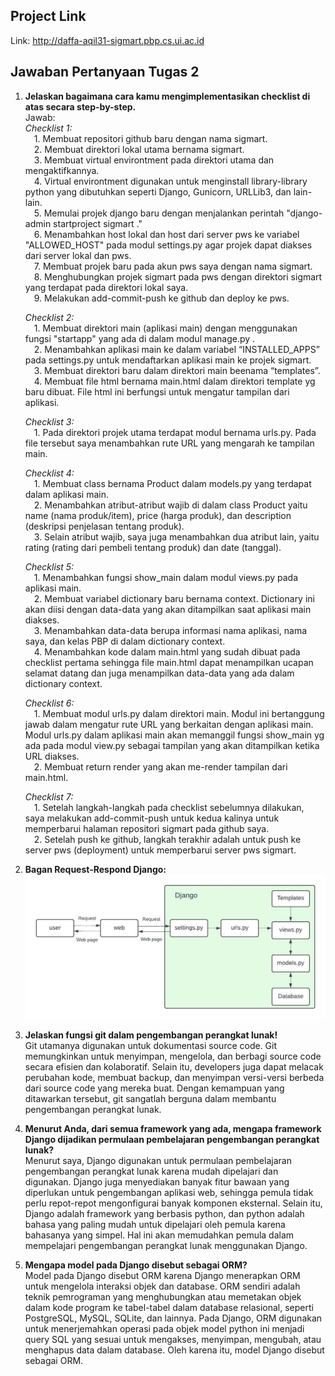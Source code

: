 ## Project Link
Link: http://daffa-aqil31-sigmart.pbp.cs.ui.ac.id

## Jawaban Pertanyaan Tugas 2
1. **Jelaskan bagaimana cara kamu mengimplementasikan checklist di atas secara step-by-step.** <br/>
    Jawab:<br/>
    *Checklist 1:*<br/>
        &emsp;1. Membuat repositori github baru dengan nama sigmart.<br/>
        &emsp;2. Membuat direktori lokal utama bernama sigmart.<br/>
        &emsp;3. Membuat virtual environtment pada direktori utama dan mengaktifkannya.<br/>
        &emsp;4. Virtual environtment digunakan untuk menginstall library-library python yang dibutuhkan seperti Django, Gunicorn, URLLib3, dan lain-lain.<br/>
        &emsp;5. Memulai projek django baru dengan menjalankan perintah "django-admin startproject sigmart ."<br/>
        &emsp;6. Menambahkan host lokal dan host dari server pws ke variabel "ALLOWED_HOST" pada modul settings.py agar projek dapat diakses dari server lokal dan pws.<br/>
        &emsp;7. Membuat projek baru pada akun pws saya dengan nama sigmart.<br/>
        &emsp;8. Menghubungkan projek sigmart pada pws dengan direktori sigmart yang terdapat pada direktori lokal saya.<br/>
        &emsp;9. Melakukan add-commit-push ke github dan deploy ke pws.

    *Checklist 2:*<br/>
        &emsp;1. Membuat direktori main (aplikasi main) dengan menggunakan fungsi "startapp" yang ada di dalam modul manage.py .<br/>
        &emsp;2. Menambahkan aplikasi main ke dalam variabel “INSTALLED_APPS” pada settings.py untuk mendaftarkan aplikasi main ke projek sigmart.<br/>
        &emsp;3. Membuat direktori baru dalam direktori main beenama “templates”.<br/>
        &emsp;4. Membuat file html bernama main.html dalam direktori template yg baru dibuat. File html ini berfungsi untuk mengatur tampilan dari aplikasi.

    *Checklist 3:*<br/>
        &emsp;1. Pada direktori projek utama terdapat modul bernama urls.py. Pada file tersebut saya menambahkan rute URL yang mengarah ke tampilan main.

    *Checklist 4:*<br/>
        &emsp;1. Membuat class bernama Product dalam models.py yang terdapat dalam aplikasi main.<br/>
        &emsp;2. Menambahkan atribut-atribut wajib di dalam class Product yaitu name (nama produk/item), price (harga produk), dan description (deskripsi penjelasan tentang produk).<br/>
        &emsp;3. Selain atribut wajib, saya juga menambahkan dua atribut lain, yaitu rating (rating dari pembeli tentang produk) dan date (tanggal).

    *Checklist 5:*<br/>
        &emsp;1. Menambahkan fungsi show_main dalam modul views.py pada aplikasi main.<br/>
        &emsp;2. Membuat variabel dictionary baru bernama context. Dictionary ini akan diisi dengan data-data yang akan ditampilkan saat aplikasi main diakses.<br/>
        &emsp;3. Menambahkan data-data berupa informasi nama aplikasi, nama saya, dan kelas PBP di dalam dictionary context.<br/>
        &emsp;4. Menambahkan kode dalam main.html yang sudah dibuat pada checklist pertama sehingga file main.html dapat menampilkan ucapan selamat datang dan juga menampilkan data-data yang ada dalam dictionary context.

    *Checklist 6:*<br/>
        &emsp;1. Membuat modul urls.py dalam direktori main. Modul ini bertanggung jawab dalam mengatur rute URL yang berkaitan dengan aplikasi main. Modul urls.py dalam aplikasi main akan memanggil fungsi show_main yg ada pada modul view.py sebagai tampilan yang akan ditampilkan ketika URL diakses.<br/>
        &emsp;2. Membuat return render yang akan me-render tampilan dari main.html.

    *Checklist 7:*<br/>
        &emsp;1. Setelah langkah-langkah pada checklist sebelumnya dilakukan, saya melakukan add-commit-push untuk kedua kalinya untuk memperbarui halaman repositori sigmart pada github saya.<br/>
        &emsp;2. Setelah push ke github, langkah terakhir adalah untuk push ke server pws (deployment) untuk memperbarui server pws sigmart.

2. **Bagan Request-Respond Django:** <br/>
![Bagan Request-Respond Django](bagan_request-respond_django.jpeg)

3. **Jelaskan fungsi git dalam pengembangan perangkat lunak!** <br/>
Git utamanya digunakan untuk dokumentasi source code. Git memungkinkan untuk menyimpan,  mengelola, dan berbagi source code secara efisien dan kolaboratif. Selain itu, developers juga dapat melacak perubahan kode, membuat backup, dan menyimpan versi-versi berbeda dari source code yang mereka buat. Dengan kemampuan yang ditawarkan tersebut, git sangatlah berguna dalam membantu pengembangan perangkat lunak.

4. **Menurut Anda, dari semua framework yang ada, mengapa framework Django dijadikan permulaan pembelajaran pengembangan perangkat lunak?** <br/>
Menurut saya, Django digunakan untuk permulaan pembelajaran pengembangan perangkat lunak karena mudah dipelajari dan digunakan. Django juga menyediakan banyak fitur bawaan yang diperlukan untuk pengembangan aplikasi web, sehingga pemula tidak perlu repot-repot mengonfigurai banyak komponen eksternal. Selain itu, Django adalah framework yang berbasis python, dan python adalah bahasa yang paling mudah untuk dipelajari oleh pemula karena bahasanya yang simpel. Hal ini akan memudahkan pemula dalam mempelajari pengembangan perangkat lunak menggunakan Django.

5. **Mengapa model pada Django disebut sebagai ORM?** <br/>
Model pada Django disebut ORM karena Django menerapkan ORM untuk mengelola interaksi objek dan database. ORM sendiri adalah teknik pemrograman yang menghubungkan atau memetakan objek dalam kode program ke tabel-tabel dalam database relasional, seperti PostgreSQL, MySQL, SQLite, dan lainnya. Pada Django, ORM digunakan untuk menerjemahkan operasi pada objek model python ini menjadi query SQL yang sesuai untuk mengakses, menyimpan, mengubah, atau menghapus data dalam database. Oleh karena itu, model Django disebut sebagai ORM.